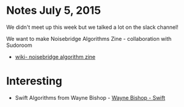 # Notes July 5, 2015

We didn't meet up this week but we talked a lot on the
slack channel!


We want to make  Noisebridge Algorithms Zine - collaboration with Sudoroom 
* [wiki- noisebridge algorithm zine](https://noisebridge.net/wiki/AlgorithmZine)


# Interesting

* Swift Algorithms from Wayne Bishop - [Wayne Bishop - Swift](http://waynewbishop.com/swift)
